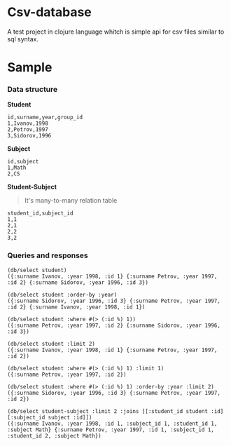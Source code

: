 # Сsv-database

A test project in clojure language whitch is simple api for csv files similar to sql syntax.

# Sample

### Data structure

**Student**

```
id,surname,year,group_id
1,Ivanov,1998
2,Petrov,1997
3,Sidorov,1996
```

**Subject**

```
id,subject
1,Math
2,CS
```

**Student-Subject**

> It's many-to-many relation table

```
student_id,subject_id
1,1
2,1
2,2
3,2
```

### Queries and responses

```
(db/select student)
({:surname Ivanov, :year 1998, :id 1} {:surname Petrov, :year 1997, :id 2} {:surname Sidorov, :year 1996, :id 3})

(db/select student :order-by :year)
({:surname Sidorov, :year 1996, :id 3} {:surname Petrov, :year 1997, :id 2} {:surname Ivanov, :year 1998, :id 1})

(db/select student :where #(> (:id %) 1))
({:surname Petrov, :year 1997, :id 2} {:surname Sidorov, :year 1996, :id 3})

(db/select student :limit 2)
({:surname Ivanov, :year 1998, :id 1} {:surname Petrov, :year 1997, :id 2})

(db/select student :where #(> (:id %) 1) :limit 1)
({:surname Petrov, :year 1997, :id 2})

(db/select student :where #(> (:id %) 1) :order-by :year :limit 2)
({:surname Sidorov, :year 1996, :id 3} {:surname Petrov, :year 1997, :id 2})

(db/select student-subject :limit 2 :joins [[:student_id student :id] [:subject_id subject :id]])
({:surname Ivanov, :year 1998, :id 1, :subject_id 1, :student_id 1, :subject Math} {:surname Petrov, :year 1997, :id 1, :subject_id 1, :student_id 2, :subject Math})
```
